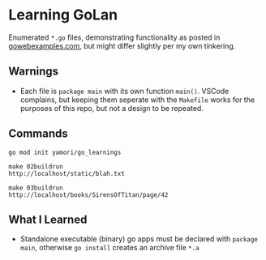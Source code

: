 # Learning GoLan

Enumerated `*.go` files, demonstrating functionality as posted in [gowebexamples.com](https://gowebexamples.com), but might differ slightly per my own tinkering.

## Warnings

- Each file is `package main` with its own function `main()`.  VSCode complains, but keeping them seperate with the `Makefile` works for the purposes of this repo, but not a design to be repeated.

## Commands

`go mod init yamori/go_learnings`

```
make 02buildrun
http://localhost/static/blah.txt

make 03buildrun
http://localhost/books/SirensOfTitan/page/42
```

## What I Learned

- Standalone executable (binary) go apps must be declared with `package main`, otherwise `go install` creates an archive file `*.a`